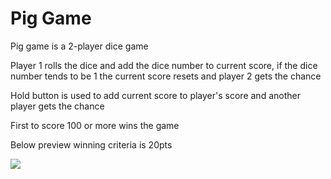# Pig Game

Pig game is a 2-player dice game

Player 1 rolls the dice and add the dice number to current score, if the dice number tends to be 1 the current score resets and player 2 gets the chance

Hold button is used to add current score to player's score and another player gets the chance

First to score 100 or more wins the game

Below preview winning criteria is 20pts

![](demo/demo.gif)
